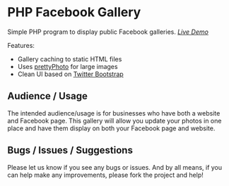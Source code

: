 PHP Facebook Gallery
====================

Simple PHP program to display public Facebook galleries. *[Live Demo](http://www.linein.org/examples/facebook-gallery/)*

Features:
* Gallery caching to static HTML files
* Uses [prettyPhoto](http://www.no-margin-for-errors.com/projects/prettyphoto-jquery-lightbox-clone/) for large images
* Clean UI based on [Twitter Bootstrap](http://twitter.github.com/bootstrap/)


Audience / Usage
----------------

The intended audience/usage is for businesses who have both a website and Facebook page. 
This gallery will allow you update your photos in one place and have them display on both your Facebook page and website.

Bugs / Issues / Suggestions
---------------------------

Please let us know if you see any bugs or issues. And by all means, if you can help make any improvements, please fork the project and help!